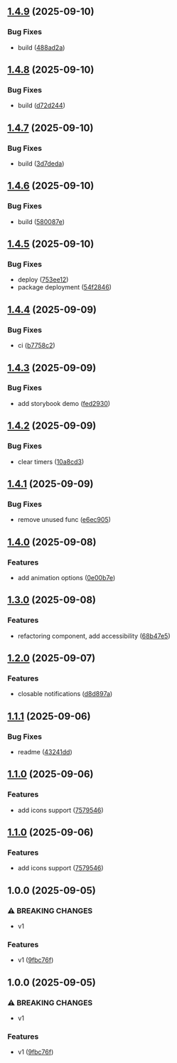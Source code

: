 ## [1.4.9](https://github.com/MonsPavel/vuetifications/compare/v1.4.8...v1.4.9) (2025-09-10)

### Bug Fixes

* build ([488ad2a](https://github.com/MonsPavel/vuetifications/commit/488ad2aee6968151a59d6134934d2b77eb093ea8))

## [1.4.8](https://github.com/MonsPavel/vuetifications/compare/v1.4.7...v1.4.8) (2025-09-10)

### Bug Fixes

* build ([d72d244](https://github.com/MonsPavel/vuetifications/commit/d72d244c178bc50cd3ec851eb5909964571e253d))

## [1.4.7](https://github.com/MonsPavel/vuetifications/compare/v1.4.6...v1.4.7) (2025-09-10)

### Bug Fixes

* build ([3d7deda](https://github.com/MonsPavel/vuetifications/commit/3d7dedabd730d19d8ca5ef9f87101c67c24df703))

## [1.4.6](https://github.com/MonsPavel/vuetifications/compare/v1.4.5...v1.4.6) (2025-09-10)

### Bug Fixes

* build ([580087e](https://github.com/MonsPavel/vuetifications/commit/580087ee75ec1f8c076bce275b961850c42de567))

## [1.4.5](https://github.com/MonsPavel/vuetifications/compare/v1.4.4...v1.4.5) (2025-09-10)

### Bug Fixes

* deploy ([753ee12](https://github.com/MonsPavel/vuetifications/commit/753ee12e8b5c6bf3b6777222a3b148b4d35dcd9d))
* package deployment ([54f2846](https://github.com/MonsPavel/vuetifications/commit/54f28463d07219bf4e6a647ce13a5bf8cc7e016a))

## [1.4.4](https://github.com/MonsPavel/vuetifications/compare/v1.4.3...v1.4.4) (2025-09-09)

### Bug Fixes

* ci ([b7758c2](https://github.com/MonsPavel/vuetifications/commit/b7758c27cd5a7ee5fb87334ad2777d7903b39569))

## [1.4.3](https://github.com/MonsPavel/vuetifications/compare/v1.4.2...v1.4.3) (2025-09-09)

### Bug Fixes

* add storybook demo ([fed2930](https://github.com/MonsPavel/vuetifications/commit/fed2930cb262f2b5940661eaad9a10976ecb258a))

## [1.4.2](https://github.com/MonsPavel/vuetifications/compare/v1.4.1...v1.4.2) (2025-09-09)

### Bug Fixes

* clear timers ([10a8cd3](https://github.com/MonsPavel/vuetifications/commit/10a8cd31ce08552b039e829f1d9469553c507668))

## [1.4.1](https://github.com/MonsPavel/vuetifications/compare/v1.4.0...v1.4.1) (2025-09-09)

### Bug Fixes

* remove unused func ([e6ec905](https://github.com/MonsPavel/vuetifications/commit/e6ec90573f0a825813ae478b30dfb596a10e4c3a))

## [1.4.0](https://github.com/MonsPavel/vuetifications/compare/v1.3.0...v1.4.0) (2025-09-08)

### Features

* add animation options ([0e00b7e](https://github.com/MonsPavel/vuetifications/commit/0e00b7e584694e9ea2f0663b64167750fc75ee91))

## [1.3.0](https://github.com/MonsPavel/vuetifications/compare/v1.2.0...v1.3.0) (2025-09-08)

### Features

* refactoring component, add accessibility ([68b47e5](https://github.com/MonsPavel/vuetifications/commit/68b47e596a8eb6c222a328a883853a7f240fe133))

## [1.2.0](https://github.com/MonsPavel/vuetifications/compare/v1.1.1...v1.2.0) (2025-09-07)

### Features

* closable notifications ([d8d897a](https://github.com/MonsPavel/vuetifications/commit/d8d897afb52ba303bb861732b029a08abe7f7bf1))

## [1.1.1](https://github.com/MonsPavel/vuetifications/compare/v1.1.0...v1.1.1) (2025-09-06)

### Bug Fixes

* readme ([43241dd](https://github.com/MonsPavel/vuetifications/commit/43241dd7f6b053c2a449366f3c69a2f0456a529e))

## [1.1.0](https://github.com/MonsPavel/vuetifications/compare/v1.0.0...v1.1.0) (2025-09-06)

### Features

* add icons support ([7579546](https://github.com/MonsPavel/vuetifications/commit/757954655506869b18ca6869ffcd97caf7ac0422))

## [1.1.0](https://github.com/MonsPavel/vuetifications/compare/v1.0.0...v1.1.0) (2025-09-06)

### Features

* add icons support ([7579546](https://github.com/MonsPavel/vuetifications/commit/757954655506869b18ca6869ffcd97caf7ac0422))

## 1.0.0 (2025-09-05)

### ⚠ BREAKING CHANGES

* v1

### Features

* v1 ([9fbc76f](https://github.com/MonsPavel/vuetifications/commit/9fbc76f6e58e06c0f3aea82bbe0a55fc0a101216))

## 1.0.0 (2025-09-05)

### ⚠ BREAKING CHANGES

* v1

### Features

* v1 ([9fbc76f](https://github.com/MonsPavel/vuetifications/commit/9fbc76f6e58e06c0f3aea82bbe0a55fc0a101216))
